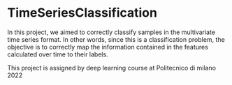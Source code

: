 # TimeSeriesClassification
In this project, we aimed to correctly classify samples in the multivariate time series format. In other words, since this is a classification problem, the objective is to correctly map the information contained in the features calculated over time to their labels.


This project is assigned by deep learning course at Politecnico di milano 2022
